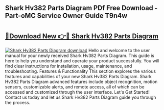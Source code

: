 ## Shark Hv382 Parts Diagram PDf Free Download - Part-oMC Service Owner Guide T9n4w

# <h2><a href="http://dfq432j.blite.top/?on=Shark+Hv382+Parts+Diagram">🔗Download New 👉🔴 Shark Hv382 Parts Diagram</a></h2>

[![Shark Hv382 Parts Diagram download](https://i.imgur.com/lujVjoI.png)](http://dfq432j.blite.top/?on=Shark+Hv382+Parts+Diagram)
Hello and welcome to the user manual for your newly received Shark Hv382 Parts Diagram. This guide is here to help you understand and operate your product successfully. You will find clear instructions for installation, usage, maintenance, and troubleshooting. Features & Functionality This section explores the various features and capabilities of your new Shark Hv382 Parts Diagram. Shark Hv382 Parts Diagram advanced features include object recognition, motion sensors, customizable alerts, and remote access, all of which can be accessed and customized through the user interface. Let's Get Started! Contact us today and let us Shark Hv382 Parts Diagram guide you through the process.
